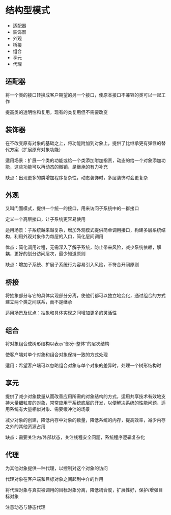 # 结构型模式

- 适配器
- 装饰器
- 外观
- 桥接
- 组合
- 享元
- 代理



## 适配器

将一个类的接口转换成客户期望的另一个接口，使原本接口不兼容的类可以一起工作

提高类的透明性和复用，现有的类复用但不需要改变





## 装饰器

在不改变原有对象的基础之上，将功能附加到对象上，提供了比继承更有弹性的替代方案（扩展原有对象功能）

适用场景：扩展一个类的功能或给一个类添加附加指责，动态的给一个对象添加功能，这些功能可以再动态的撤销，是继承的有力补充



缺点：出现更多的类增加程序复杂性，动态装饰时，多层装饰时会更复杂





## 外观

又叫门面模式，提供一个统一的接口，用来访问子系统中的一群接口

定义一个高层接口，让子系统更容易使用

适用场景：子系统越来越复杂，增加外观模式提供简单调用接口，构建多层系统结构，利用外观对象作为每层的入口，简化层间调用

优点：简化调用过程，无需深入了解子系统，防止带来风险，减少系统依赖，解耦，更好的划分访问层次，最少知道原则

缺点：增加子系统、扩展子系统行为容易引入风险，不符合开闭原则





## 桥接

将抽象部分与它的具体实现部分分离，使他们都可以独立地变化，通过组合的方式建立两个类之间联系，而不是继承

适用场景及优点：抽象和具体实现之间增加更多的灵活性



## 组合

将对象组合成树形结构以表示“部分-整体”的层次结构

使客户端对单个对象和组合对象保持一致的方式处理

适用：希望客户端可以忽略组合对象与单个对象的差异时，处理一个树形结构时





## 享元

提供了减少对象数量从而改善应用所需的对象结构的方式，运用共享技术有效地支持大量细粒度的对象，常常应用于系统底层的开发，以便解决系统的性能问题，适用系统有大量相似对象、需要缓冲池的场景

减少对象的创建，降低内存中对象的数量，降低系统的内存，提高效率，减少内存之外的其他资源占用



缺点：需要关注内/外部状态，关注线程安全问题，系统程序逻辑复杂化





## 代理

为其他对象提供一种代理，以控制对这个对象的访问

代理对象在客户端和目标对象之间起到中介的作用

将代理对象与真实被调用的目标对象分离，降低耦合度，扩展性好，保护/增强目标对象

注意动态与静态代理